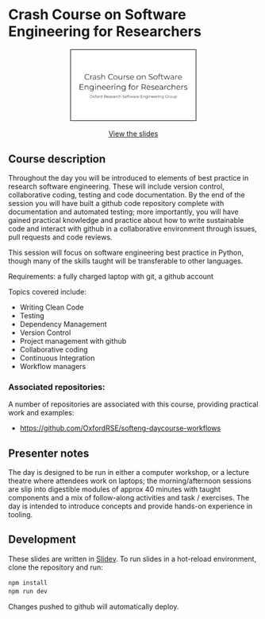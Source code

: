 # Crash Course on Software Engineering for Researchers

<div style="text-align: center">
<a href="https://OxfordRSE.github.io/softeng-daycourse/">
<img src="img/cover.png" width="50%" style="border: 1px solid black" alt="Slides" />
</a>

[View the slides](https://OxfordRSE.github.io/softeng-daycourse/)
</div>

## Course description

Throughout the day you will be introduced to elements of best practice  in research software engineering. These will include  version control, collaborative coding, testing and code  documentation. By the end of the session you will have built a github code repository complete with documentation and automated testing; more importantly, you will have gained practical knowledge and practice about how to write sustainable code and interact with github in a collaborative environment through issues, pull requests and code reviews.

This session will focus on software engineering best practice in Python, though many of the skills taught will be transferable to other languages.

Requirements: a fully charged laptop with git, a github account

Topics covered include:
- Writing Clean Code
- Testing
- Dependency Management
- Version Control
- Project management with github
- Collaborative coding
- Continuous Integration
- Workflow managers

### Associated repositories:

A number of repositories are associated with this course, providing practical work and examples:
- https://github.com/OxfordRSE/softeng-daycourse-workflows

## Presenter notes

The day is designed to be run in either a computer workshop, or a lecture theatre where attendees work on laptops; the morning/afternoon sessions are slip into digestible modules of approx 40 minutes with taught components and a mix of follow-along activities and task / exercises. The day is intended to introduce concepts and provide hands-on experience in tooling.

## Development

These slides are written in [Slidev](https://github.com/slidevjs/slidev). To run slides in a hot-reload environment, clone the repository and run:

```bash
npm install
npm run dev
```

Changes pushed to github will automatically deploy.
